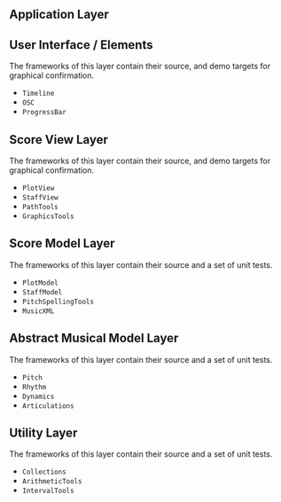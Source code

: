 
## Application Layer

## User Interface / Elements

The frameworks of this layer contain their source, and demo targets for graphical confirmation.

- `Timeline`
- `OSC`
- `ProgressBar`

## Score View Layer

The frameworks of this layer contain their source, and demo targets for graphical confirmation.

- `PlotView`
- `StaffView`
- `PathTools`
- `GraphicsTools`

## Score Model Layer

The frameworks of this layer contain their source and a set of unit tests.

- `PlotModel`
- `StaffModel`
- `PitchSpellingTools`
- `MusicXML`

## Abstract Musical Model Layer

The frameworks of this layer contain their source and a set of unit tests.

- `Pitch`
- `Rhythm`
- `Dynamics`
- `Articulations`

## Utility Layer

The frameworks of this layer contain their source and a set of unit tests.

- `Collections`
- `ArithmeticTools`
- `IntervalTools`
